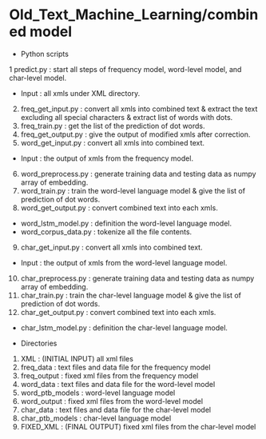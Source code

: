# Old_Text_Machine_Learning/combined model

* Python scripts

1 predict.py : start all steps of frequency model, word-level model, and char-level model.
- Input : all xmls under XML directory.
2. freq_get_input.py : convert all xmls into combined text & extract the text excluding all special characters & extract list of words with dots.
3. freq_train.py : get the list of the prediction of dot words.
4. freq_get_output.py : give the output of modified xmls after correction.
5. word_get_input.py : convert all xmls into combined text.
- Input : the output of xmls from the frequency model.
6. word_preprocess.py : generate training data and testing data as numpy array of embedding.
7. word_train.py : train the word-level language model & give the list of prediction of dot words.
8. word_get_output.py : convert combined text into each xmls.
- word_lstm_model.py : definition the word-level language model.
- word_corpus_data.py : tokenize all the file contents.
9. char_get_input.py : convert all xmls into combined text.
- Input : the output of xmls from the word-level language model.
10. char_preprocess.py : generate training data and testing data as numpy array of embedding.
11. char_train.py : train the char-level language model & give the list of prediction of dot words.
12. char_get_output.py : convert combined text into each xmls.
- char_lstm_model.py : definition the char-level language model.

* Directories
1. XML : (INITIAL INPUT) all xml files
2. freq_data : text files and data file for the frequency model
3. freq_output : fixed xml files from the frequency model
4. word_data : text files and data file for the word-level model
5. word_ptb_models : word-level language model
6. word_output : fixed xml files from the word-level model
7. char_data : text files and data file for the char-level model
8. char_ptb_models : char-level language model
9. FIXED_XML : (FINAL OUTPUT) fixed xml files from the char-level model